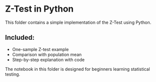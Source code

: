 # Z-Test in Python

This folder contains a simple implementation of the Z-Test using Python.

## Included:
- One-sample Z-test example
- Comparison with population mean
- Step-by-step explanation with code

The notebook in this folder is designed for beginners learning statistical testing.
